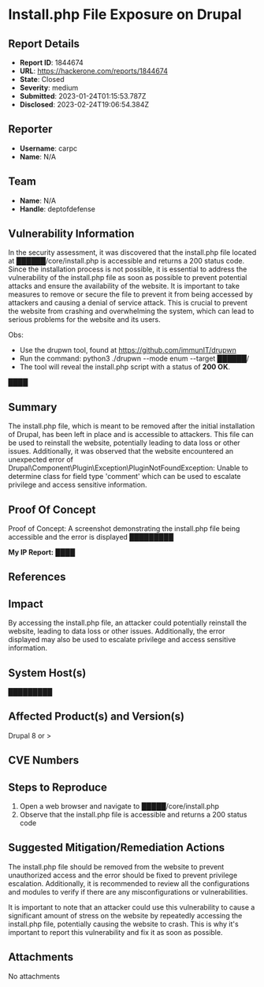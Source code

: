 # Install.php File Exposure on Drupal

## Report Details
- **Report ID**: 1844674
- **URL**: https://hackerone.com/reports/1844674
- **State**: Closed
- **Severity**: medium
- **Submitted**: 2023-01-24T01:15:53.787Z
- **Disclosed**: 2023-02-24T19:06:54.384Z

## Reporter
- **Username**: carpc
- **Name**: N/A

## Team
- **Name**: N/A
- **Handle**: deptofdefense

## Vulnerability Information
In the security assessment, it was discovered that the install.php file located at ██████/core/install.php is accessible and returns a 200 status code. Since the installation process is not possible, it is essential to address the vulnerability of the install.php file as soon as possible to prevent potential attacks and ensure the availability of the website. It is important to take measures to remove or secure the file to prevent it from being accessed by attackers and causing a denial of service attack. This is crucial to prevent the website from crashing and overwhelming the system, which can lead to serious problems for the website and its users.

Obs:
* Use the drupwn tool, found at https://github.com/immunIT/drupwn
* Run the command: python3 ./drupwn --mode enum --target ██████/
* The tool will reveal the install.php script with a status of  **200 OK**.

████

## Summary
The install.php file, which is meant to be removed after the initial installation of Drupal, has been left in place and is accessible to attackers. This file can be used to reinstall the website, potentially leading to data loss or other issues. Additionally, it was observed that the website encountered an unexpected error of Drupal\Component\Plugin\Exception\PluginNotFoundException: Unable to determine class for field type 'comment' which can be used to escalate privilege and access sensitive information.

## Proof Of Concept 
Proof of Concept: A screenshot demonstrating the install.php file being accessible and the error is displayed
█████████

**My IP Report:**
████ 

## References

## Impact

By accessing the install.php file, an attacker could potentially reinstall the website, leading to data loss or other issues. Additionally, the error displayed may also be used to escalate privilege and access sensitive information.

## System Host(s)
█████████

## Affected Product(s) and Version(s)
Drupal 8 or  >

## CVE Numbers


## Steps to Reproduce
1. Open a web browser and navigate to █████/core/install.php
2. Observe that the install.php file is accessible and returns a 200 status code

## Suggested Mitigation/Remediation Actions
The install.php file should be removed from the website to prevent unauthorized access and the error should be fixed to prevent privilege escalation. Additionally, it is recommended to review all the configurations and modules to verify if there are any misconfigurations or vulnerabilities.

It is important to note that an attacker could use this vulnerability to cause a significant amount of stress on the website by repeatedly accessing the install.php file, potentially causing the website to crash. This is why it's important to report this vulnerability and fix it as soon as possible.



## Attachments
No attachments
